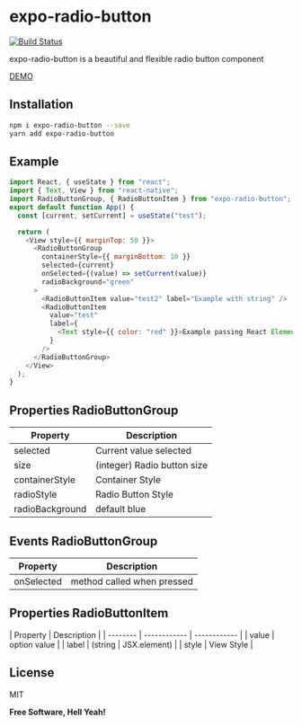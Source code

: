 # expo-radio-button

[![Build Status](https://travis-ci.org/joemccann/dillinger.svg?branch=master)](https://travis-ci.org/joemccann/dillinger)

expo-radio-button is a beautiful and flexible radio button component

[DEMO](https://snack.expo.io/@stealkiller06/expo-radio-button)

## Installation

```sh
npm i expo-radio-button --save
yarn add expo-radio-button
```

## Example

```javascript
import React, { useState } from "react";
import { Text, View } from "react-native";
import RadioButtonGroup, { RadioButtonItem } from "expo-radio-button";
export default function App() {
  const [current, setCurrent] = useState("test");

  return (
    <View style={{ marginTop: 50 }}>
      <RadioButtonGroup
        containerStyle={{ marginBottom: 10 }}
        selected={current}
        onSelected={(value) => setCurrent(value)}
        radioBackground="green"
      >
        <RadioButtonItem value="test2" label="Example with string" />
        <RadioButtonItem
          value="test"
          label={
            <Text style={{ color: "red" }}>Example passing React Element</Text>
          }
        />
      </RadioButtonGroup>
    </View>
  );
}
```

## Properties RadioButtonGroup

| Property        | Description                 |
| --------------- | --------------------------- |
| selected        | Current value selected      |
| size            | (integer) Radio button size |
| containerStyle  | Container Style             |
| radioStyle      | Radio Button Style          |
| radioBackground | default blue                |

## Events RadioButtonGroup

| Property   | Description                |
| ---------- | -------------------------- |
| onSelected | method called when pressed |

## Properties RadioButtonItem

| Property | Description  |
| -------- | ------------ | ------------ |
| value    | option value |
| label    | (string      | JSX.element) |
| style    | View Style   |

## License

MIT

**Free Software, Hell Yeah!**

